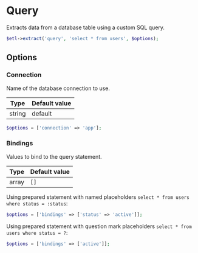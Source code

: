 # Query

Extracts data from a database table using a custom SQL query.

```php
$etl->extract('query', 'select * from users', $options);
```


## Options

### Connection
Name of the database connection to use.

| Type | Default value |
|----- | ------------- |
| string | default |

```php
$options = ['connection' => 'app'];
```

### Bindings
Values to bind to the query statement.

| Type | Default value |
|----- | ------------- |
| array | `[]` |

Using prepared statement with named placeholders `select * from users where status = :status`:
```php
$options = ['bindings' => ['status' => 'active']];
```

Using prepared statement with question mark placeholders `select * from users where status = ?`:
```php
$options = ['bindings' => ['active']];
```
